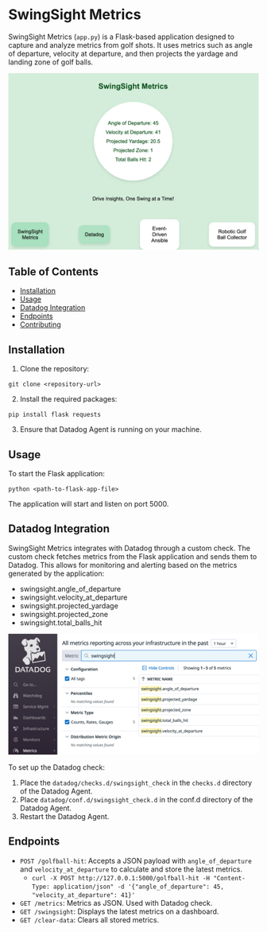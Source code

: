 # SwingSight Metrics

SwingSight Metrics (`app.py`) is a Flask-based application designed to capture and analyze metrics from golf shots. It uses metrics such as angle of departure, velocity at departure, and then projects the yardage and landing zone of golf balls.

![dashboard screenshot](static/swingsight.png)

## Table of Contents

- [Installation](#installation)
- [Usage](#usage)
- [Datadog Integration](#datadog-integration)
- [Endpoints](#endpoints)
- [Contributing](#contributing)

## Installation

1. Clone the repository:

```
git clone <repository-url>
```

2. Install the required packages:

```
pip install flask requests
```

3. Ensure that Datadog Agent is running on your machine.

## Usage

To start the Flask application:

```
python <path-to-flask-app-file>
```

The application will start and listen on port 5000.

## Datadog Integration

SwingSight Metrics integrates with Datadog through a custom check. The custom check fetches metrics from the Flask application and sends them to Datadog. This allows for monitoring and alerting based on the metrics generated by the application:

- swingsight.angle_of_departure
- swingsight.velocity_at_departure
- swingsight.projected_yardage
- swingsight.projected_zone
- swingsight.total_balls_hit

![Datadog metrics screenshot](static/dd_metrics.png)

To set up the Datadog check:

1. Place the `datadog/checks.d/swingsight_check` in the `checks.d` directory of the Datadog Agent.
2. Place `datadog/conf.d/swingsight_check.d` in the conf.d directory of the Datadog Agent.
3. Restart the Datadog Agent.

## Endpoints

- `POST /golfball-hit`: Accepts a JSON payload with `angle_of_departure` and `velocity_at_departure` to calculate and store the latest metrics.
    - `curl -X POST http://127.0.0.1:5000/golfball-hit -H "Content-Type: application/json" -d '{"angle_of_departure": 45, "velocity_at_departure": 41}'`
- `GET /metrics`: Metrics as JSON. Used with Datadog check.
- `GET /swingsight`: Displays the latest metrics on a dashboard.
- `GET /clear-data`: Clears all stored metrics.

